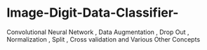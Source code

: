 # Image-Digit-Data-Classifier-
Convolutional Neural Network , Data Augmentation , Drop Out , Normalization , Split , Cross validation and Various Other Concepts

